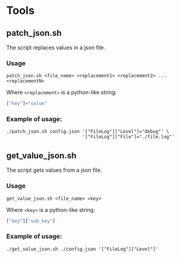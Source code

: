 # Tools

## patch_json.sh

The script replaces values in a json file.

### Usage

```
patch_json.sh <file_name> <replacement1> <replacement2> ... <replacementN> 
```

Where `<replacement>` is a python-like string:

```python
["key"]="value"
```

### Example of usage:

```
./patch_json.sh config.json '["FileLog"]["Level"]="debug"' \
                            '["FileLog"]["File"]="./file.log"'
```

## get_value_json.sh

The script gets values from a json file.

### Usage

```
get_value_json.sh <file_name> <key> 
```

Where `<key>` is a python-like string:

```python
["key"]["sub_key"]
```

### Example of usage:

```
./get_value_json.sh ./config.json '["FileLog"]["Level"]'
```